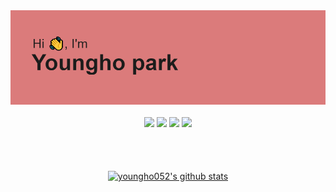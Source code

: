<img src ="https://raw.githubusercontent.com/youngho052/youngho052/main/header.png"/>
<br />
<br />

<div align="center">
<img src="https://img.shields.io/badge/react-61dafb.svg?&style=for-the-badge&logo=react&logoColor=white" height="25"/>
<img src="https://img.shields.io/badge/html-E34F26.svg?&style=for-the-badge&logo=html5&logoColor=white" height="25"/>
<img src="https://img.shields.io/badge/css3-f43059.svg?&style=for-the-badge&logo=css3&logoColor=white" height="25"/>
<img src="https://img.shields.io/badge/typescript-f7df1e.svg?&style=for-the-badge&logo=javascript&logoColor=white" height="25"/>
</div>


<br />
<br />
<br />


<p align="center">
<a href="https://github.com/anuraghazra/github-readme-stats">
  <img align="center" src="https://github-readme-stats.anuraghazra1.vercel.app/api?username=youngho052&show_icons=true&include_all_commits=true&theme=material-palenight" alt="youngho052's github stats" />
</a>
</p>
